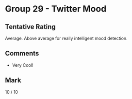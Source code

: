 # Group 29 - Twitter Mood

## Tentative Rating
Average. Above average for really intelligent mood detection.

## Comments
 - Very Cool!

## Mark
10 / 10